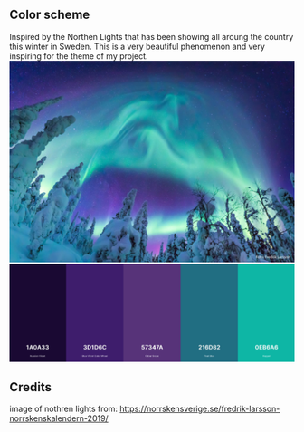 
## Color scheme
Inspired by the Northen Lights that has been showing all aroung the country this winter in Sweden. This is a very beautiful phenomenon and very inspiring for the theme of my project.
![](https://github.com/StinaAxelsson/project-5/blob/main/media/norrsken.jpg)
![](https://github.com/StinaAxelsson/project-5/blob/main/media/colorscheme.jpg)


## Credits

image of nothren lights from: 
https://norrskensverige.se/fredrik-larsson-norrskenskalendern-2019/